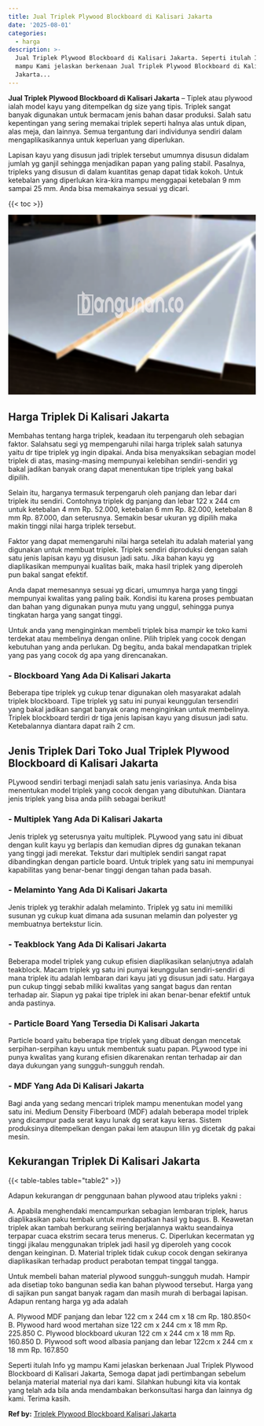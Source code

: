 ```yaml
---
title: Jual Triplek Plywood Blockboard di Kalisari Jakarta
date: '2025-08-01'
categories:
  - harga
description: >-
  Jual Triplek Plywood Blockboard di Kalisari Jakarta. Seperti itulah Info yg
  mampu Kami jelaskan berkenaan Jual Triplek Plywood Blockboard di Kalisari
  Jakarta...
---
```


**Jual Triplek Plywood Blockboard di Kalisari Jakarta** – Tiplek atau plywood ialah model kayu yang ditempelkan dg size yang tipis. Triplek sangat banyak digunakan untuk bermacam jenis bahan dasar produksi. Salah satu kepentingan yang sering memakai triplek seperti halnya alas untuk dipan, alas meja, dan lainnya. Semua tergantung dari individunya sendiri dalam mengaplikasikannya untuk keperluan yang diperlukan.

Lapisan kayu yang disusun jadi triplek tersebut umumnya disusun didalam jumlah yg ganjil sehingga menjadikan papan yang paling stabil. Pasalnya, tripleks yang disusun di dalam kuantitas genap dapat tidak kokoh. Untuk ketebalan yang diperlukan kira-kira mampu menggapai ketebalan 9 mm sampai 25 mm. Anda bisa memakainya sesuai yg dicari.

{{< toc >}}

![Jual Triplek Plywood Blockboard di Kalisari Jakarta](/images/jual-triplek-murah-10.png)

## Harga Triplek Di Kalisari Jakarta

Membahas tentang harga triplek, keadaan itu terpengaruh oleh sebagian faktor. Salahsatu segi yg mempengaruhi nilai harga triplek salah satunya yaitu dr tipe triplek yg ingin dipakai. Anda bisa menyaksikan sebagian model triplek di atas, masing-masing mempunyai kelebihan sendiri-sendiri yg bakal jadikan banyak orang dapat menentukan tipe triplek yang bakal dipilih.

Selain itu, harganya termasuk terpengaruh oleh panjang dan lebar dari triplek itu sendiri. Contohnya triplek dg panjang dan lebar 122 x 244 cm untuk ketebalan 4 mm Rp. 52.000, ketebalan 6 mm Rp. 82.000, ketebalan 8 mm Rp. 87.000, dan seterusnya. Semakin besar ukuran yg dipilih maka makin tinggi nilai harga triplek tersebut.

Faktor yang dapat memengaruhi nilai harga setelah itu adalah material yang digunakan untuk membuat triplek. Triplek sendiri diproduksi dengan salah satu jenis lapisan kayu yg disusun jadi satu. Jika bahan kayu yg diaplikasikan mempunyai kualitas baik, maka hasil triplek yang diperoleh pun bakal sangat efektif.

Anda dapat memesannya sesuai yg dicari, umumnya harga yang tinggi mempunyai kwalitas yang paling baik. Kondisi itu karena proses pembuatan dan bahan yang digunakan punya mutu yang unggul, sehingga punya tingkatan harga yang sangat tinggi.

Untuk anda yang menginginkan membeli triplek bisa mampir ke toko kami terdekat atau membelinya dengan online. Pilih triplek yang cocok dengan kebutuhan yang anda perlukan. Dg begitu, anda bakal mendapatkan triplek yang pas yang cocok dg apa yang direncanakan.

### \- Blockboard Yang Ada Di Kalisari Jakarta

Beberapa tipe triplek yg cukup tenar digunakan oleh masyarakat adalah triplek blockboard. Tipe triplek yg satu ini punyai keunggulan tersendiri yang bakal jadikan sangat banyak orang menginginkan untuk membelinya. Triplek blockboard terdiri dr tiga jenis lapisan kayu yang disusun jadi satu. Ketebalannya diantara dapat raih 2 cm.

## Jenis Triplek Dari Toko Jual Triplek Plywood Blockboard di Kalisari Jakarta

PLywood sendiri terbagi menjadi salah satu jenis variasinya. Anda bisa menentukan model triplek yang cocok dengan yang dibutuhkan. Diantara jenis triplek yang bisa anda pilih sebagai berikut!

### \- Multiplek Yang Ada Di Kalisari Jakarta

Jenis triplek yg seterusnya yaitu multiplek. PLywood yang satu ini dibuat dengan kulit kayu yg berlapis dan kemudian dipres dg gunakan tekanan yang tinggi jadi merekat. Tekstur dari multiplek sendiri sangat rapat dibandingkan dengan particle board. Untuk triplek yang satu ini mempunyai kapabilitas yang benar-benar tinggi dengan tahan pada basah.

### \- Melaminto Yang Ada Di Kalisari Jakarta

Jenis triplek yg terakhir adalah melaminto. Triplek yg satu ini memiliki susunan yg cukup kuat dimana ada susunan melamin dan polyester yg membuatnya bertekstur licin.

### \- Teakblock Yang Ada Di Kalisari Jakarta

Beberapa model triplek yang cukup efisien diaplikasikan selanjutnya adalah teakblock. Macam triplek yg satu ini punyai keunggulan sendiri-sendiri di mana triplek itu adalah lembaran dari kayu jati yg disusun jadi satu. Hargaya pun cukup tinggi sebab miliki kwalitas yang sangat bagus dan rentan terhadap air. Siapun yg pakai tipe triplek ini akan benar-benar efektif untuk anda pastinya.

### \- Particle Board Yang Tersedia Di Kalisari Jakarta

Particle board yaitu beberapa tipe triplek yang dibuat dengan mencetak serpihan-serpihan kayu untuk membentuk suatu papan. PLywood type ini punya kwalitas yang kurang efisien dikarenakan rentan terhadap air dan daya dukungan yang sungguh-sungguh rendah.

### \- MDF Yang Ada Di Kalisari Jakarta

Bagi anda yang sedang mencari triplek mampu menentukan model yang satu ini. Medium Density Fiberboard (MDF) adalah beberapa model triplek yang dicampur pada serat kayu lunak dg serat kayu keras. Sistem produksinya ditempelkan dengan pakai lem ataupun lilin yg dicetak dg pakai mesin.

## Kekurangan Triplek Di Kalisari Jakarta

{{< table-tables table="table2" >}}

Adapun kekurangan dr penggunaan bahan plywood atau tripleks yakni :

A. Apabila menghendaki mencampurkan sebagian lembaran triplek, harus diaplikasikan paku tembak untuk mendapatkan hasil yg bagus. B. Keawetan triplek akan tambah berkurang seiiring berjalannya waktu seandainya terpapar cuaca ekstrim secara terus menerus. C. Diperlukan kecermatan yg tinggi jikalau menggunakan triplek jadi hasil yg diperoleh yang cocok dengan keinginan. D. Material triplek tidak cukup cocok dengan sekiranya diaplikasikan terhadap product perabotan tempat tinggal tangga.

Untuk membeli bahan material plywood sungguh-sungguh mudah. Hampir ada disetiap toko bangunan sedia kan bahan plywood tersebut. Harga yang di sajikan pun sangat banyak ragam dan masih murah di berbagai lapisan. Adapun rentang harga yg ada adalah

A. Plywood MDF panjang dan lebar 122 cm x 244 cm x 18 cm Rp. 180.850< B. Plywood hard wood mertahan size 122 cm x 244 cm x 18 mm Rp. 225.850 C. Plywood blockboard ukuran 122 cm x 244 cm x 18 mm Rp. 160.850 D. Plywood soft wood albasia panjang dan lebar 122cm x 244 cm x 18 mm Rp. 167.850

Seperti itulah Info yg mampu Kami jelaskan berkenaan Jual Triplek Plywood Blockboard di Kalisari Jakarta, Semoga dapat jadi pertimbangan sebelum belanja material material nya dari kami. Silahkan hubungi kita via kontak yang telah ada bila anda mendambakan berkonsultasi harga dan lainnya dg kami. Terima kasih.

**Ref by:** [Triplek Plywood Blockboard Kalisari Jakarta](https://id.wikipedia.org/wiki/Triplek)
